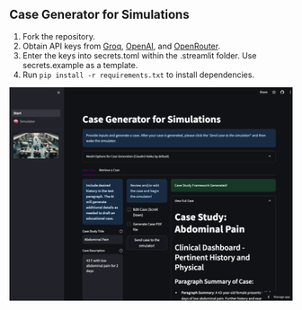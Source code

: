 ## Case Generator for Simulations

1. Fork the repository.
2. Obtain API keys from [Groq](https://console.groq.com/playground), [OpenAI](https://platform.openai.com/docs/introduction), and [OpenRouter](https://openrouter.ai/).
3. Enter the keys into secrets.toml within the .streamlit folder. Use secrets.example as a template.
4. Run `pip install -r requirements.txt` to install dependencies.


![alt text](</static/CleanShot 2024-06-10 at 15.33.25.png>)